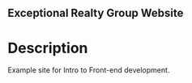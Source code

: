Exceptional Realty Group Website  
----

# Description

Example site for Intro to Front-end development. 
